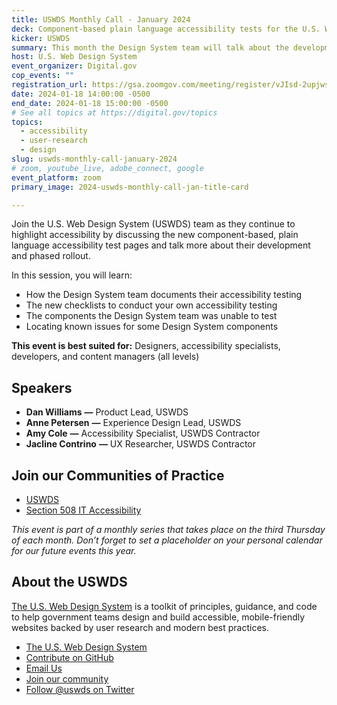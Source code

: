 ```yaml
---
title: USWDS Monthly Call - January 2024
deck: Component-based plain language accessibility tests for the U.S. Web Design System
kicker: USWDS
summary: This month the Design System team will talk about the development and rollout of their new accessibility tests for components.
host: U.S. Web Design System
event_organizer: Digital.gov
cop_events: ""
registration_url: https://gsa.zoomgov.com/meeting/register/vJIsd-2upjwsHjfq2qWtf_LN9pVV8YV6SX8
date: 2024-01-18 14:00:00 -0500
end_date: 2024-01-18 15:00:00 -0500
# See all topics at https://digital.gov/topics
topics:
  - accessibility
  - user-research
  - design
slug: uswds-monthly-call-january-2024
# zoom, youtube_live, adobe_connect, google
event_platform: zoom
primary_image: 2024-uswds-monthly-call-jan-title-card

---
```


Join the U.S. Web Design System (USWDS) team as they continue to highlight accessibility by discussing the new component-based, plain language accessibility test pages and talk more about their development and phased rollout.

In this session, you will learn:

* How the Design System team documents their accessibility testing
* The new checklists to conduct your own accessibility testing
* The components the Design System team was unable to test
* Locating known issues for some Design System components

**This event is best suited for:** Designers, accessibility specialists, developers, and content managers (all levels)

## Speakers

* **Dan Williams** **—** Product Lead, USWDS
* **Anne Petersen** **—** Experience Design Lead, USWDS
* **Amy Cole** **—** Accessibility Specialist, USWDS Contractor
* **Jacline Contrino** **—** UX Researcher, USWDS Contractor

## Join our Communities of Practice

* [USWDS](https://designsystem.digital.gov/about/community/)
* [Section 508 IT Accessibility](https://www.section508.gov/manage/join-the-508-community/)

*This event is part of a monthly series that takes place on the third Thursday of each month. Don’t forget to set a placeholder on your personal calendar for our future events this year.*

## About the USWDS

[The U.S. Web Design System](https://designsystem.digital.gov/) is a toolkit of principles, guidance, and code to help government teams design and build accessible, mobile-friendly websites backed by user research and modern best practices.

* [The U.S. Web Design System](https://designsystem.digital.gov/)
* [Contribute on GitHub](https://github.com/uswds/uswds/issues)
* [Email Us](mailto:uswds@support.digitalgov.gov)
* [Join our community](https://digital.gov/communities/uswds/)
* [Follow @uswds on Twitter](https://twitter.com/uswds)
